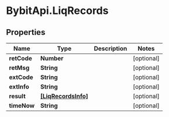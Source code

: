 # BybitApi.LiqRecords

## Properties
Name | Type | Description | Notes
------------ | ------------- | ------------- | -------------
**retCode** | **Number** |  | [optional] 
**retMsg** | **String** |  | [optional] 
**extCode** | **String** |  | [optional] 
**extInfo** | **String** |  | [optional] 
**result** | [**[LiqRecordsInfo]**](docs/LiqRecordsInfo.md) |  | [optional] 
**timeNow** | **String** |  | [optional] 


